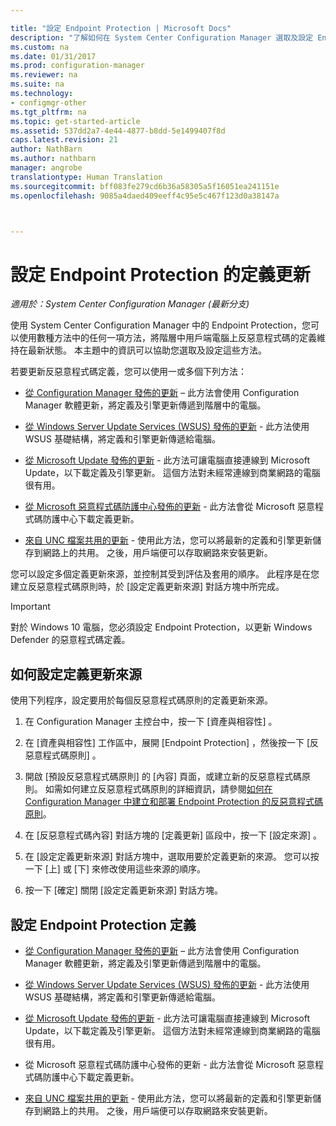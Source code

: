 ```yaml
---

title: "設定 Endpoint Protection | Microsoft Docs"
description: "了解如何在 System Center Configuration Manager 選取及設定 Endpoint Protection 方法，讓用戶端電腦上的反惡意程式碼定義保持最新狀態。"
ms.custom: na
ms.date: 01/31/2017
ms.prod: configuration-manager
ms.reviewer: na
ms.suite: na
ms.technology:
- configmgr-other
ms.tgt_pltfrm: na
ms.topic: get-started-article
ms.assetid: 537dd2a7-4e44-4877-b8dd-5e1499407f8d
caps.latest.revision: 21
author: NathBarn
ms.author: nathbarn
manager: angrobe
translationtype: Human Translation
ms.sourcegitcommit: bff083fe279cd6b36a58305a5f16051ea241151e
ms.openlocfilehash: 9085a4daed409eeff4c95e5c467f123d0a38147a



---
```


#  <a name="configure-definition-updates-for-endpoint-protection"></a>設定 Endpoint Protection 的定義更新  

*適用於：System Center Configuration Manager (最新分支)*

 使用 System Center Configuration Manager 中的 Endpoint Protection，您可以使用數種方法中的任何一項方法，將階層中用戶端電腦上反惡意程式碼的定義維持在最新狀態。 本主題中的資訊可以協助您選取及設定這些方法。

 若要更新反惡意程式碼定義，您可以使用一或多個下列方法：

-   [從 Configuration Manager 發佈的更新](endpoint-definitions-configmgr.md) – 此方法會使用 Configuration Manager 軟體更新，將定義及引擎更新傳遞到階層中的電腦。

-   [從 Windows Server Update Services (WSUS) 發佈的更新](endpoint-definitions-wsus.md) - 此方法使用 WSUS 基礎結構，將定義和引擎更新傳遞給電腦。

-   [從 Microsoft Update 發佈的更新](endpoint-definitions-microsoft-updates.md) - 此方法可讓電腦直接連線到 Microsoft Update，以下載定義及引擎更新。 這個方法對未經常連線到商業網路的電腦很有用。

-   [從 Microsoft 惡意程式碼防護中心發佈的更新](endpoint-definitions-protection-center.md) - 此方法會從 Microsoft 惡意程式碼防護中心下載定義更新。

-   [來自 UNC 檔案共用的更新](endpoint-definitions-network.md) - 使用此方法，您可以將最新的定義和引擎更新儲存到網路上的共用。 之後，用戶端便可以存取網路來安裝更新。

 您可以設定多個定義更新來源，並控制其受到評估及套用的順序。 此程序是在您建立反惡意程式碼原則時，於 [設定定義更新來源]  對話方塊中所完成。

> [!IMPORTANT]
>  對於 Windows 10 電腦，您必須設定 Endpoint Protection，以更新 Windows Defender 的惡意程式碼定義。

## <a name="how-to-configure-definition-update-sources"></a>如何設定定義更新來源
 使用下列程序，設定要用於每個反惡意程式碼原則的定義更新來源。

1.  在 Configuration Manager 主控台中，按一下 [資產與相容性] 。

2.  在 [資產與相容性]  工作區中，展開 [Endpoint Protection] ，然後按一下 [反惡意程式碼原則] 。

3.  開啟 [預設反惡意程式碼原則]  的 [內容] 頁面，或建立新的反惡意程式碼原則。 如需如何建立反惡意程式碼原則的詳細資訊，請參閱[如何在 Configuration Manager 中建立和部署 Endpoint Protection 的反惡意程式碼原則](endpoint-antimalware-policies.md)。

4.  在 [反惡意程式碼內容] 對話方塊的 [定義更新]  區段中，按一下 [設定來源] 。

5.  在 [設定定義更新來源]  對話方塊中，選取用要於定義更新的來源。 您可以按一下 [上]  或 [下]  來修改使用這些來源的順序。

6.  按一下 [確定]  關閉 [設定定義更新來源]  對話方塊。

## <a name="configure-endpoint-protection-definitions"></a>設定 Endpoint Protection 定義

-   [從 Configuration Manager 發佈的更新](endpoint-definitions-configmgr.md) – 此方法會使用 Configuration Manager 軟體更新，將定義及引擎更新傳遞到階層中的電腦。

-   [從 Windows Server Update Services (WSUS) 發佈的更新](endpoint-definitions-wsus.md) - 此方法使用 WSUS 基礎結構，將定義和引擎更新傳遞給電腦。

-   [從 Microsoft Update 發佈的更新](endpoint-definitions-microsoft-updates.md) - 此方法可讓電腦直接連線到 Microsoft Update，以下載定義及引擎更新。 這個方法對未經常連線到商業網路的電腦很有用。

-   從 Microsoft 惡意程式碼防護中心發佈的更新 - 此方法會從 Microsoft 惡意程式碼防護中心下載定義更新。

-   [來自 UNC 檔案共用的更新](endpoint-definitions-network.md) - 使用此方法，您可以將最新的定義和引擎更新儲存到網路上的共用。 之後，用戶端便可以存取網路來安裝更新。



<!--HONumber=Dec16_HO3-->


